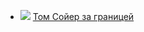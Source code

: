 * ![](/books/child_adv/Марк%20Твен/Том%20Сойер%20за%20границей.jpg) [Том Сойер за границей](/books/child_adv/Марк%20Твен/Том%20Сойер%20за%20границей)